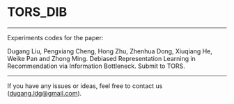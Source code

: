 # TORS_DIB
---
Experiments codes for the paper:

Dugang Liu, Pengxiang Cheng, Hong Zhu, Zhenhua Dong, Xiuqiang He, Weike Pan and Zhong Ming. Debiased Representation Learning in Recommendation via Information Bottleneck. Submit to TORS.

---

If you have any issues or ideas, feel free to contact us (<dugang.ldg@gmail.com>).